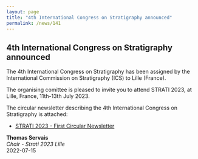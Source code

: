 ```yaml
---
layout: page
title: "4th International Congress on Stratigraphy announced"
permalink: /news/141
---
```

## 4th International Congress on Stratigraphy announced

The 4th International Congress on Stratigraphy has been assigned by the International Commission on Stratigraphy (ICS) to Lille (France).

The organising comittee is pleased to invite you to attend STRATI 2023, at Lille, France, 11th-13th July 2023.

The circular newsletter describing the 4th International Congress on Stratigraphy is attached:

* [STRATI 2023 - First Circular Newsletter](/news/141_STRATI2023FirstCircular-July2022.pdf)


**Thomas Servais**  
_Chair - Strati 2023 Lille_  
2022-07-15
